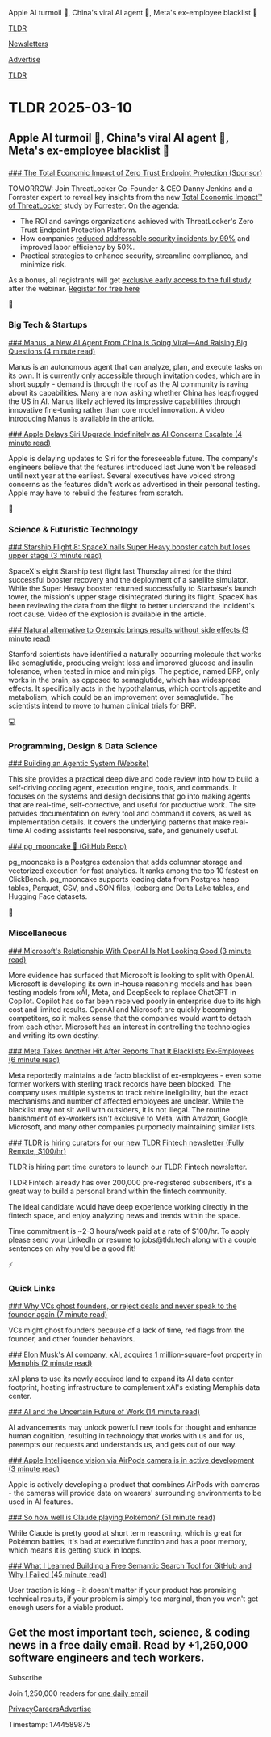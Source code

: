 Apple AI turmoil 📱, China's viral AI agent 🤖, Meta's ex-employee blacklist 💼

[TLDR](/)

[Newsletters](/newsletters)

[Advertise](https://advertise.tldr.tech/)

[TLDR](/)

# TLDR 2025-03-10

## Apple AI turmoil 📱, China's viral AI agent 🤖, Meta's ex-employee blacklist 💼

### 

[### The Total Economic Impact of Zero Trust Endpoint Protection (Sponsor)](https://www.threatlocker.com/webinars/forrester-total-economic-impact-of-threatlocker?utm_source=tldr&amp;utm_medium=cpc&amp;utm_campaign=forester_webinar_q1_25_tech&amp;utm_content=forester_webinar&amp;utm_term=newsletter)

TOMORROW: Join ThreatLocker Co-Founder & CEO Danny Jenkins and a Forrester expert to reveal key insights from the new [Total Economic Impact™ of ThreatLocker](https://www.threatlocker.com/webinars/forrester-total-economic-impact-of-threatlocker?utm_source=tldr&utm_medium=cpc&utm_campaign=forester_webinar_q1_25_tech&utm_content=forester_webinar&utm_term=newsletter) study by Forrester. On the agenda:

* The ROI and savings organizations achieved with ThreatLocker's Zero Trust Endpoint Protection Platform.
* How companies [reduced addressable security incidents by 99%](https://www.threatlocker.com/webinars/forrester-total-economic-impact-of-threatlocker?utm_source=tldr&utm_medium=cpc&utm_campaign=forester_webinar_q1_25_tech&utm_content=forester_webinar&utm_term=newsletter) and improved labor efficiency by 50%.
* Practical strategies to enhance security, streamline compliance, and minimize risk.

As a bonus, all registrants will get [exclusive early access to the full study](https://www.threatlocker.com/webinars/forrester-total-economic-impact-of-threatlocker?utm_source=tldr&utm_medium=cpc&utm_campaign=forester_webinar_q1_25_tech&utm_content=forester_webinar&utm_term=newsletter) after the webinar. [Register for free here](https://www.threatlocker.com/webinars/forrester-total-economic-impact-of-threatlocker?utm_source=tldr&utm_medium=cpc&utm_campaign=forester_webinar_q1_25_tech&utm_content=forester_webinar&utm_term=newsletter)

📱

### Big Tech & Startups

[### Manus, a New AI Agent From China is Going Viral—And Raising Big Questions (4 minute read)](https://www.maginative.com/article/manus-a-new-ai-agent-from-china-is-going-viral-and-raising-big-questions/?utm_source=tldrnewsletter)

Manus is an autonomous agent that can analyze, plan, and execute tasks on its own. It is currently only accessible through invitation codes, which are in short supply - demand is through the roof as the AI community is raving about its capabilities. Many are now asking whether China has leapfrogged the US in AI. Manus likely achieved its impressive capabilities through innovative fine-tuning rather than core model innovation. A video introducing Manus is available in the article.

[### Apple Delays Siri Upgrade Indefinitely as AI Concerns Escalate (4 minute read)](https://www.bloomberg.com/news/articles/2025-03-07/apple-confirms-delay-of-ai-infused-personalized-siri-assistant?accessToken=eyJhbGciOiJIUzI1NiIsInR5cCI6IkpXVCJ9.eyJzb3VyY2UiOiJTdWJzY3JpYmVyR2lmdGVkQXJ0aWNsZSIsImlhdCI6MTc0MTU1NzQwMywiZXhwIjoxNzQyMTYyMjAzLCJhcnRpY2xlSWQiOiJTU1JNOVVEV1JHRzAwMCIsImJjb25uZWN0SWQiOiJFQTExNDNDNTM4NEE0RUY5QTg5RjJEN0IxMTg2MzcwOSJ9.r0spdPdq9dwFBPLKp66cUfi8NWSVnf1Do-1_4PpNyr0&amp;utm_source=tldrnewsletter)

Apple is delaying updates to Siri for the foreseeable future. The company's engineers believe that the features introduced last June won't be released until next year at the earliest. Several executives have voiced strong concerns as the features didn't work as advertised in their personal testing. Apple may have to rebuild the features from scratch.

🚀

### Science & Futuristic Technology

[### Starship Flight 8: SpaceX nails Super Heavy booster catch but loses upper stage (3 minute read)](https://www.teslarati.com/spacex-starship-flight-8-results-super-heavy-booster-catch-video/?utm_source=tldrnewsletter)

SpaceX's eight Starship test flight last Thursday aimed for the third successful booster recovery and the deployment of a satellite simulator. While the Super Heavy booster returned successfully to Starbase's launch tower, the mission's upper stage disintegrated during its flight. SpaceX has been reviewing the data from the flight to better understand the incident's root cause. Video of the explosion is available in the article.

[### Natural alternative to Ozempic brings results without side effects (3 minute read)](https://newatlas.com/disease/obesity/brp-natural-alternative-ozempic/?utm_source=tldrnewsletter)

Stanford scientists have identified a naturally occurring molecule that works like semaglutide, producing weight loss and improved glucose and insulin tolerance, when tested in mice and minipigs. The peptide, named BRP, only works in the brain, as opposed to semaglutide, which has widespread effects. It specifically acts in the hypothalamus, which controls appetite and metabolism, which could be an improvement over semaglutide. The scientists intend to move to human clinical trials for BRP.

💻

### Programming, Design & Data Science

[### Building an Agentic System (Website)](https://gerred.github.io/building-an-agentic-system/?utm_source=tldrnewsletter)

This site provides a practical deep dive and code review into how to build a self-driving coding agent, execution engine, tools, and commands. It focuses on the systems and design decisions that go into making agents that are real-time, self-corrective, and useful for productive work. The site provides documentation on every tool and command it covers, as well as implementation details. It covers the underlying patterns that make real-time AI coding assistants feel responsive, safe, and genuinely useful.

[### pg\_mooncake 🥮 (GitHub Repo)](https://github.com/Mooncake-Labs/pg_mooncake?utm_source=tldrnewsletter)

pg\_mooncake is a Postgres extension that adds columnar storage and vectorized execution for fast analytics. It ranks among the top 10 fastest on ClickBench. pg\_mooncake supports loading data from Postgres heap tables, Parquet, CSV, and JSON files, Iceberg and Delta Lake tables, and Hugging Face datasets.

🎁

### Miscellaneous

[### Microsoft's Relationship With OpenAI Is Not Looking Good (3 minute read)](https://gizmodo.com/microsofts-relationship-with-openai-is-not-looking-good-2000573293?utm_source=tldrnewsletter)

More evidence has surfaced that Microsoft is looking to split with OpenAI. Microsoft is developing its own in-house reasoning models and has been testing models from xAI, Meta, and DeepSeek to replace ChatGPT in Copilot. Copilot has so far been received poorly in enterprise due to its high cost and limited results. OpenAI and Microsoft are quickly becoming competitors, so it makes sense that the companies would want to detach from each other. Microsoft has an interest in controlling the technologies and writing its own destiny.

[### Meta Takes Another Hit After Reports That It Blacklists Ex-Employees (6 minute read)](https://www.inc.com/bruce-crumley/meta-takes-another-hit-after-reports-that-it-blacklists-ex-employees/91157853?utm_source=tldrnewsletter)

Meta reportedly maintains a de facto blacklist of ex-employees - even some former workers with sterling track records have been blocked. The company uses multiple systems to track rehire ineligibility, but the exact mechanisms and number of affected employees are unclear. While the blacklist may not sit well with outsiders, it is not illegal. The routine banishment of ex-workers isn't exclusive to Meta, with Amazon, Google, Microsoft, and many other companies purportedly maintaining similar lists.

[### TLDR is hiring curators for our new TLDR Fintech newsletter (Fully Remote, $100/hr)](mailto:jobs@tldr.tech?utm_source=tldrnewsletter)

TLDR is hiring part time curators to launch our TLDR Fintech newsletter.

TLDR Fintech already has over 200,000 pre-registered subscribers, it's a great way to build a personal brand within the fintech community.

The ideal candidate would have deep experience working directly in the fintech space, and enjoy analyzing news and trends within the space.

Time commitment is ~2-3 hours/week paid at a rate of $100/hr. To apply please send your LinkedIn or resume to [jobs@tldr.tech](mailto:jobs@tldr.tech) along with a couple sentences on why you'd be a good fit!

⚡

### Quick Links

[### Why VCs ghost founders, or reject deals and never speak to the founder again (7 minute read)](https://techcrunch.com/2025/03/06/why-vcs-ghost-founders-or-reject-deals-and-never-speak-to-the-founder-again/?utm_source=tldrnewsletter)

VCs might ghost founders because of a lack of time, red flags from the founder, and other founder behaviors.

[### Elon Musk's AI company, xAI, acquires 1 million-square-foot property in Memphis (2 minute read)](https://techcrunch.com/2025/03/07/elon-musks-ai-company-xai-acquires-1-million-square-foot-property-in-memphis/?utm_source=tldrnewsletter)

xAI plans to use its newly acquired land to expand its AI data center footprint, hosting infrastructure to complement xAI's existing Memphis data center.

[### AI and the Uncertain Future of Work (14 minute read)](https://matthewbilyeu.com/blog/2025-03-08/ai?utm_source=tldrnewsletter)

AI advancements may unlock powerful new tools for thought and enhance human cognition, resulting in technology that works with us and for us, preempts our requests and understands us, and gets out of our way.

[### Apple Intelligence vision via AirPods camera is in active development (3 minute read)](https://appleinsider.com/articles/25/03/09/apple-intelligence-vision-via-airpods-camera-is-in-active-development?utm_source=tldrnewsletter)

Apple is actively developing a product that combines AirPods with cameras - the cameras will provide data on wearers' surrounding environments to be used in AI features.

[### So how well is Claude playing Pokémon? (51 minute read)](https://www.lesswrong.com/posts/HyD3khBjnBhvsp8Gb/so-how-well-is-claude-playing-pokemon?utm_source=tldrnewsletter)

While Claude is pretty good at short term reasoning, which is great for Pokémon battles, it's bad at executive function and has a poor memory, which means it is getting stuck in loops.

[### What I Learned Building a Free Semantic Search Tool for GitHub and Why I Failed (45 minute read)](https://tzx.notion.site/What-I-Learned-Building-a-Free-Semantic-Search-Tool-for-GitHub-and-Why-I-Failed-1a09b742c7918033b318f3a5d7dc9751?utm_source=tldrnewsletter)

User traction is king - it doesn't matter if your product has promising technical results, if your problem is simply too marginal, then you won't get enough users for a viable product.

## Get the most important tech, science, & coding news in a free daily email. Read by +1,250,000 software engineers and tech workers.

Subscribe

Join 1,250,000 readers for [one daily email](/api/latest/tech)

[Privacy](/privacy)[Careers](https://jobs.ashbyhq.com/tldr.tech)[Advertise](/tech/advertise)

Timestamp: 1744589875
